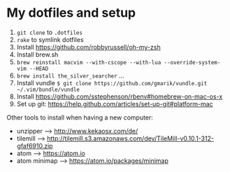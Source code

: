 # My dotfiles and setup

1. `git clone` to `.dotfiles`
2. `rake` to symlink dotfiles
3. Install https://github.com/robbyrussell/oh-my-zsh
4. Install brew.sh
5. `brew reinstall macvim --with-cscope --with-lua --override-system-vim --HEAD`
6. `brew install the_silver_searcher` ...
7. Install vundle `$ git clone https://github.com/gmarik/vundle.git ~/.vim/bundle/vundle`
8. Install https://github.com/sstephenson/rbenv#homebrew-on-mac-os-x
9. Set up git: https://help.github.com/articles/set-up-git#platform-mac



Other tools to install when having a new computer:
- unzipper --> http://www.kekaosx.com/de/
- tilemill --> http://tilemill.s3.amazonaws.com/dev/TileMill-v0.10.1-312-gfaf6910.zip
- atom --> https://atom.io
- atom minimap --> https://atom.io/packages/minimap
